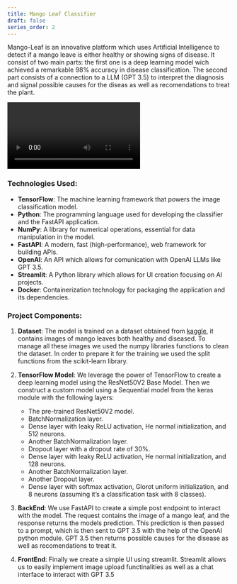 ```yaml
---
title: Mango Leaf Classifier
draft: false
series_order: 2
---
```


Mango-Leaf is an innovative platform which uses Artificial Intelligence to detect if a mango leave is either healthy or showing signs of disease. It consist of two main parts: the first one is a deep learning model wich achieved a remarkable 98% accuracy in disease classification. The second part consists of a connection to a LLM (GPT 3.5) to interpret the diagnosis and signal possible causes for the diseas as well as recomendations to treat the plant.

<video controls>
  <source src="multimedia/mango-leaf-video.mp4" type="video/mp4">
</video>


### Technologies Used:

- **TensorFlow**: The machine learning framework that powers the image classification model.
- **Python**: The programming language used for developing the classifier and the FastAPI application.
- **NumPy**: A library for numerical operations, essential for data manipulation in the model.
- **FastAPI**: A modern, fast (high-performance), web framework for building APIs.
- **OpenAI**: An API which allows for comunication with OpenAI LLMs like GPT 3.5.
- **Streamlit**: A Python library which allows for UI creation focusing on AI projects.
- **Docker**: Containerization technology for packaging the application and its dependencies.


### Project Components:

1. **Dataset**: The model is trained on a dataset obtained from [kaggle](https://www.kaggle.com/datasets/warcoder/mango-leaf-disease-dataset/data), it contains images of mango leaves both healthy and diseased. To manage all these images we used the numpy libraries functions to clean the dataset. In order to prepare it for the training we used the split functions from the scikit-learn library. 

2. **TensorFlow Model**: We leverage the power of TensorFlow to create a deep learning model using the ResNet50V2 Base Model. Then we construct a custom model using a Sequential model from the keras module with the following layers:
    - The pre-trained ResNet50V2 model.
    - BatchNormalization layer.
    - Dense layer with leaky ReLU activation, He normal initialization, and 512 neurons.
    - Another BatchNormalization layer.
    - Dropout layer with a dropout rate of 30%.
    - Dense layer with leaky ReLU activation, He normal initialization, and 128 neurons.
    - Another BatchNormalization layer.
    - Another Dropout layer.
    - Dense layer with softmax activation, Glorot uniform initialization, and 8 neurons (assuming it’s a classification task with 8 classes).

3. **BackEnd**: We use FastAPI to create a simple post endpoint to interact with the model. The request contains the image of a mango leaf, and the response returns the models prediction. This prediction is then passed to a prompt, which is then sent to GPT 3.5 with the help of the OpenAI python module. GPT 3.5 then returns possible causes for the disease as well as recomendations to treat it.

4. **FrontEnd**: Finally we create a simple UI using streamlit. Streamlit allows us to easily implement image upload functinalities as well as a chat interface to interact with GPT 3.5